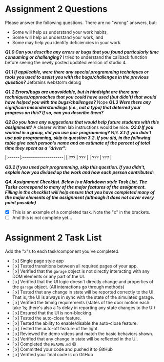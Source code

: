# Assignment 2 Questions

Please answer the following questions.  There are no "wrong" answers, but:
  * Some will help us understand your work habits,
  * Some will help us understand your work, and
  * Some may help you identify deficiencies in your work.

***Q1.0 Can you describe any errors or bugs that you found particularly time consuming or challenging?***
I tried to understand the callback function before seeing the newly posted updated version of studio 4.

***Q1.1 If applicable, were there any special programming techniques or tools you used to assist you with the bugs/challenges in the previous question?***
Jetbrains webstorm debug

***Q1.2 Errors/bugs are unavoidable, but in hindsight are there any techniques/approaches that you could have used (but didn't) that would have helped you with the bugs/challenges?***
Nope
***Q1.3 Were there any significan misunderstandings (i.e., not a typo) that deterred your progress on this?  If so, can you describe them?***

***Q2 Do you have any suggestions that would help future students with this assignment?***
A clearer written lab instructions would be nice.
***Q3.0 If you worked in a group, did you use pair programming?***
N/A
***3.1 If you didn't use pair programming, skip to question 3.2.  If you did, in the following table give each person's name and an estimate of the percent of total time they spent as a "driver":***

 |:------|:---------------------|
|  ???  | ???                  |
|  ???  | ???                  |

***Q3.2 If you used pair programming, skip this question.  If you didn't, explain how you divided up the work and how each person contributed:***

***Q4. Assignment Checklist.  Below is a Markdown style Task List. The Tasks correspond to many of the major features of the assignment. Filling in the checklist will help ensure that you have completed many of the major elements of the assignment (although it does not cover every point possible)***

- [x] This is an example of a completed task.  Note the "x" in the brackets.
- [ ] And this is not complete yet...

# Assignment 2 Task List

Add the "x"s to each task/component you've completed:

- [ x] Single page style app
- [ x] Tested transitions between all required pages of your app.
- [ x] Verified that the `garage` object is not directly interacting with any DOM elements or any part of the UI.
- [ x] Verified that the UI logic doesn't directly change and properties of the `garage` object. (All interactions go through methods)
- [ x] Tested that any change in state will be reported correctly to the UI.  That is, the UI is always in sync with the state of the simulated garage.
- [ x] Verified the timing requirements (states of the door motion each take 1s;  there's also a 1s delay in reporting any state changes to the UI)
- [ x] Ensured that the UI is non-blocking.
- [ x] Tested the auto-close feature.
- [ x] Tested the ability to enable/disable the auto-close feature.
- [ x] Tested the auto-off feature of the light.
- [ x] Reviewed the demo videos and match the basic behaviors shown.
- [ x] Verified that any change in state will be reflected in the UI.
- [ x] Completed the `README.md` :smile:
- [ x] Committed your code and pushed it to GitHub
- [ x] Verified your final code is on GitHub
